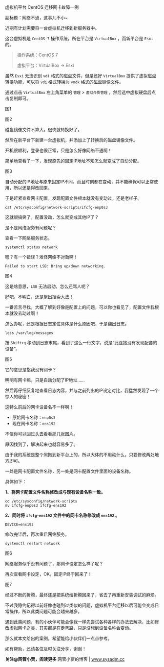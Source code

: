 虚拟机平台 CentOS 迁移网卡故障一例

副标题：网络不通，这事儿不小~



近期有计划需要将一台虚拟机迁移到新服务器中。

这台虚拟机是 `CentOS 7` 操作系统，所在平台是 `VirtualBox` ，而新平台是 `Esxi` 的。



> 操作系统：CentOS 7
>
> 虚拟平台：VirtualBox → Esxi



虽然 `Esxi` 无法识别 `vdi` 格式的磁盘文件，但是还好 `VirtualBox` 提供了虚拟磁盘转换功能，可以将 `vdi` 格式转换为 `vmdk` 格式的磁盘镜像文件。

通过点击 `VirtualBox` 左上角菜单的 `管理` > `虚拟介质管理` ，然后选中虚拟硬盘后点击复制即可。

图1

图2



磁盘镜像文件不算大，很快就转换好了。

然后在新平台下新建一台虚拟机，并添加上了转换后的磁盘镜像文件。

开机很顺利，登录也很正常，只是怎么好像网络不通啊！

简单地查看了一下，发现原先的固定IP地址不知怎么就变成了自动分配。

图3



自动分配的IP地址与原来固定IP不同，而且时刻都在变动，并不能确保可以正常使用，所以还是得改回来。

于是赶紧查看网卡配置，发现配置文件根本就没有变动过，还是老样子。

```
cat /etc/sysconfig/network-scripts/ifcfg-enp0s3
```



这就很搞笑了，配置没动，怎么就变成其他IP了？

是不是网络服务有问题呢？

查看一下网络服务状态。

```
systemctl status network
```

嗯？有一个错误？难怪网络不对劲啊！

```
Failed to start LSB: Bring up/down networking.
```

图4



这是啥意思，`LSB` 无法启动，怎么还骂人呢？

好吧，不明白，还是祭出搜索大法！



一番苦苦寻找，大概了解到好像是配置上的问题，可以你也看见了，配置文件我根本就没去动过啊！

怎么办呢，还是根据日志定位具体是什么原因吧，于是翻出日志。

```
less /var/log/messages
```

按 `Shift+g` 移动到日志末尾，看到了这么一行文字，说是“此连接没有发现配套的设备”。

图5



它的意思是指我没有网卡？

明明有网卡嘛，只是自动分配了IP地址......

然后再仔细反复地查看日志内容，并与之前列出的IP设定对比，我猛然发现了一个惊人的秘密！

这特么前后的网卡设备名不一样啊！

* 原始网卡名称：`enp0s3`
* 现在网卡名称：`ens192`



不信你可以回过头去看看那几张图片。

原因找到了，解决起来也就容易多了。

由于我的系统是整个照搬到新平台上的，所以大体的不用动什么，只要修改两处地方即可。

一处是网卡配置文件名称，另一处是网卡配置文件里面的设备名称。



具体如下：

**1、将网卡配置文件名称修改成与现有设备名称一致。**

```
cd /etc/sysconfig/network-scripts
mv ifcfg-enp0s3 ifcfg-ens192
```

**2、同时将 `ifcfg-ens192` 文件中的网卡名称修改成 `ens192` 。**

```
DEVICE=ens192
```



修改完毕后，再次重启网络服务。

```
systemctl restart network
```

图6



网络服务似乎没有问题了，那网卡设定怎么样了呢？

再次查看网卡设定，OK，固定IP终于回来了！

图7



经过不断的折腾，最终还是把系统给折腾回来了，省去了再重新安装调试的麻烦。

不过我隐约记得以前好像也碰到过类似的问题，虚拟机平台迁移以后可能会变成日常操作，所以此类问题可能会越来越多。

遇到此类问题，有的小伙伴可能会像我一样先尝试各种各样的办法去解决，比如修改虚拟网卡之类，其实都是在走弯路，只是没想到设备名称会变动。

那么就本文给出的案例，希望能给小伙伴们一点点参考。

如有帮助，还请各位及时关注分享，谢谢！



**关注@网管小贾，阅读更多**
网管小贾的博客 | www.sysadm.cc